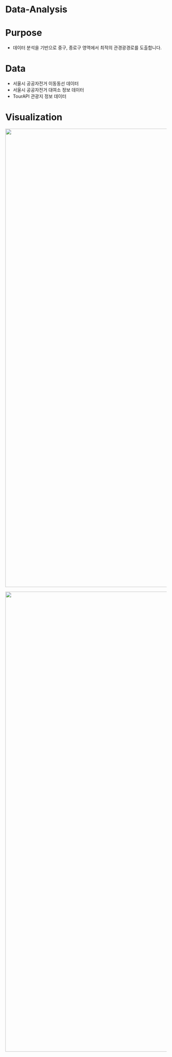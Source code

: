 # Data-Analysis

# Purpose
- 데이터 분석을 기반으로 중구, 종로구 영역에서 최적의 관경광경로를 도출합니다.

# Data
- 서울시 공공자전거 이동동선 데이터
- 서울시 공공자전거 대여소 정보 데이터
- TourAPI 관광지 정보 데이터

# Visualization

<p align="center"><img width="1433" alt="f1f1" src="https://user-images.githubusercontent.com/74298527/178092568-d0bdb55c-ff45-4b4c-91c3-086f6a328bab.png"></p>
<p align="center"><img width="1438" alt="real" src="https://user-images.githubusercontent.com/74298527/178092895-76bd0889-799c-4d5e-b09c-56a886d64911.png"></p>
